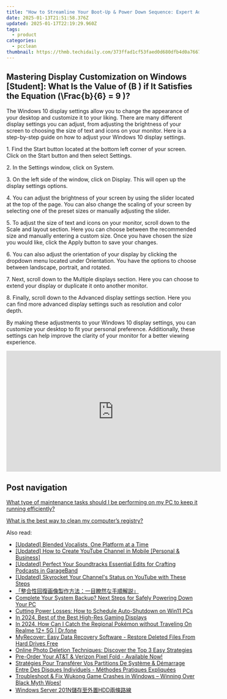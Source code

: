 ```yaml
---
title: "How to Streamline Your Boot-Up & Power Down Sequence: Expert Advice by YL Software"
date: 2025-01-13T21:51:58.376Z
updated: 2025-01-17T22:19:29.960Z
tags:
  - product
categories:
  - pcclean
thumbnail: https://thmb.techidaily.com/373ffad1cf53faed0d680dfb4d0a7667079f49182ce78c94936651febf489146.jpg
---
```


## Mastering Display Customization on Windows [Student]: What Is the Value of \(B \) if It Satisfies the Equation \(\Frac{b}{6} = 9 \)?

The Windows 10 display settings allow you to change the appearance of your desktop and customize it to your liking. There are many different display settings you can adjust, from adjusting the brightness of your screen to choosing the size of text and icons on your monitor. Here is a step-by-step guide on how to adjust your Windows 10 display settings. 

1\. Find the Start button located at the bottom left corner of your screen. Click on the Start button and then select Settings.

2\. In the Settings window, click on System.

3\. On the left side of the window, click on Display. This will open up the display settings options. 

4\. You can adjust the brightness of your screen by using the slider located at the top of the page. You can also change the scaling of your screen by selecting one of the preset sizes or manually adjusting the slider.

5\. To adjust the size of text and icons on your monitor, scroll down to the Scale and layout section. Here you can choose between the recommended size and manually entering a custom size. Once you have chosen the size you would like, click the Apply button to save your changes.

6\. You can also adjust the orientation of your display by clicking the dropdown menu located under Orientation. You have the options to choose between landscape, portrait, and rotated.

7\. Next, scroll down to the Multiple displays section. Here you can choose to extend your display or duplicate it onto another monitor.

8\. Finally, scroll down to the Advanced display settings section. Here you can find more advanced display settings such as resolution and color depth. 

By making these adjustments to your Windows 10 display settings, you can customize your desktop to fit your personal preference. Additionally, these settings can help improve the clarity of your monitor for a better viewing experience.

<!-- affiliate ads begin -->
<iframe width="560" height="315" src="https://www.youtube.com/embed/MPoakxUNf9o?si=S-ppSqzHzN9VrxC7" title="YouTube video player" frameborder="0" allow="accelerometer; autoplay; clipboard-write; encrypted-media; gyroscope; picture-in-picture; web-share" referrerpolicy="strict-origin-when-cross-origin" allowfullscreen></iframe>
<!-- affiliate ads end -->

## Post navigation

[What type of maintenance tasks should I be performing on my PC to keep it running efficiently?](https://tools.techidaily.com/pcclean/products/)

[What is the best way to clean my computer’s registry?](https://tools.techidaily.com/pcclean/products/)

<ins class="adsbygoogle"
     style="display:block"
     data-ad-format="autorelaxed"
     data-ad-client="ca-pub-7571918770474297"
     data-ad-slot="1223367746"></ins>

<ins class="adsbygoogle"
     style="display:block"
     data-ad-client="ca-pub-7571918770474297"
     data-ad-slot="8358498916"
     data-ad-format="auto"
     data-full-width-responsive="true"></ins>

<span class="atpl-alsoreadstyle">Also read:</span>
<div><ul>
<li><a href="https://tiktok-videos.techidaily.com/updated-blended-vocalists-one-platform-at-a-time/"><u>[Updated] Blended Vocalists, One Platform at a Time</u></a></li>
<li><a href="https://youtube-tips.techidaily.com/ed-how-to-create-youtube-channel-in-mobile-personal-and-business/"><u>[Updated] How to Create YouTube Channel in Mobile [Personal & Business]</u></a></li>
<li><a href="https://fox-blue.techidaily.com/updated-perfect-your-soundtracks-essential-edits-for-crafting-podcasts-in-garageband/"><u>[Updated] Perfect Your Soundtracks Essential Edits for Crafting Podcasts in GarageBand</u></a></li>
<li><a href="https://facebook-video-share.techidaily.com/updated-skyrocket-your-channels-status-on-youtube-with-these-steps/"><u>[Updated] Skyrocket Your Channel's Status on YouTube with These Steps</u></a></li>
<li><a href="https://discover-bits.techidaily.com/44cm5pw05zci5ocn5zue5b6p55s75yop6ko95l2c5pa55rov77ya5lia55uu556t54s244gq5oml6acg6kej6kqs44cn/"><u>「整合性回復画像製作方法：一目瞭然な手順解説」</u></a></li>
<li><a href="https://discover-bits.techidaily.com/complete-your-system-backup-next-steps-for-safely-powering-down-your-pc/"><u>Complete Your System Backup? Next Steps for Safely Powering Down Your PC</u></a></li>
<li><a href="https://win11-tips.techidaily.com/cutting-power-losses-how-to-schedule-auto-shutdown-on-win11-pcs/"><u>Cutting Power Losses: How to Schedule Auto-Shutdown on Win11 PCs</u></a></li>
<li><a href="https://fox-info.techidaily.com/in-2024-best-of-the-best-high-res-gaming-displays/"><u>In 2024, Best of the Best High-Res Gaming Displays</u></a></li>
<li><a href="https://pokemon-go-android.techidaily.com/in-2024-how-can-i-catch-the-regional-pokemon-without-traveling-on-realme-12plus-5g-drfone-by-drfone-virtual-android/"><u>In 2024, How Can I Catch the Regional Pokémon without Traveling On Realme 12+ 5G | Dr.fone</u></a></li>
<li><a href="https://discover-bits.techidaily.com/myrecover-easy-data-recovery-software-restore-deleted-files-from-hard-drives-free/"><u>MyRecover: Easy Data Recovery Software - Restore Deleted Files From Hard Drives Free</u></a></li>
<li><a href="https://discover-bits.techidaily.com/online-photo-deletion-techniques-discover-the-top-3-easy-strategies/"><u>Online Photo Deletion Techniques: Discover the Top 3 Easy Strategies</u></a></li>
<li><a href="https://hardware-reviews.techidaily.com/pre-order-your-atandt-and-verizon-pixel-fold-available-now/"><u>Pre-Order Your AT&T & Verizon Pixel Fold - Available Now!</u></a></li>
<li><a href="https://discover-bits.techidaily.com/strategies-pour-transferer-vos-partitions-de-systeme-and-demarrage-entre-des-disques-individuels-methodes-pratiques-expliquees/"><u>Stratégies Pour Transférer Vos Partitions De Système & Démarrage Entre Des Disques Individuels - Méthodes Pratiques Expliquées</u></a></li>
<li><a href="https://discover-bits.techidaily.com/troubleshoot-and-fix-wukong-game-crashes-in-windows-winning-over-black-myth-woes/"><u>Troubleshoot & Fix Wukong Game Crashes in Windows – Winning Over Black Myth Woes!</u></a></li>
<li><a href="https://discover-bits.techidaily.com/windows-server-201nhdd/"><u>Windows Server 201N儲存至外置HDD兩條路線</u></a></li>
</ul></div>

